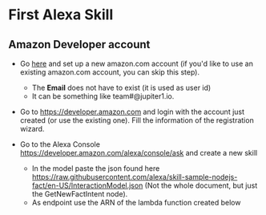# First Alexa Skill

## Amazon Developer account

* Go [here](https://www.amazon.com/ap/register?openid.pape.max_auth_age=0&openid.identity=http%3A%2F%2Fspecs.openid.net%2Fauth%2F2.0%2Fidentifier_select&pageId=usflex&ignoreAuthState=1&openid.return_to=https%3A%2F%2Fwww.amazon.com%2F%3F_encoding%3DUTF8%26ref_%3Dnav_ya_signin&prevRID=4CN21QYBVVZRQBNGEQZ7&openid.assoc_handle=usflex&openid.mode=checkid_setup&openid.ns.pape=http%3A%2F%2Fspecs.openid.net%2Fextensions%2Fpape%2F1.0&prepopulatedLoginId=&failedSignInCount=0&openid.claimed_id=http%3A%2F%2Fspecs.openid.net%2Fauth%2F2.0%2Fidentifier_select&openid.ns=http%3A%2F%2Fspecs.openid.net%2Fauth%2F2.0) and set up a new amazon.com account (if you'd like to use an existing amazon.com account, you can skip this step).

  * The **Email** does not have to exist (it is used as user id)
  * It can be something like team#@jupiter1.io. 

* Go to https://developer.amazon.com and login with the account just created (or use the existing one). Fill the information of the registration wizard.

* Go to the Alexa Console https://developer.amazon.com/alexa/console/ask and create a new skill

  * In the model paste the json found here https://raw.githubusercontent.com/alexa/skill-sample-nodejs-fact/en-US/InteractionModel.json (Not the whole document, but just the GetNewFactIntent node).
  * As endpoint use the ARN of the lambda function created below
